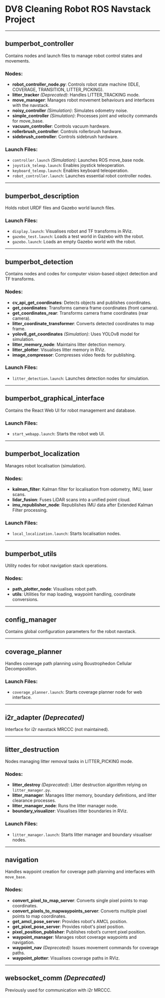 # DV8 Cleaning Robot ROS Navstack Project

---

## bumperbot_controller

Contains nodes and launch files to manage robot control states and movements.

### Nodes:
- **robot_controller_node.py**: Controls robot state machine (IDLE, COVERAGE, TRANSITION, LITTER_PICKING).
- **litter_tracker** *(Deprecated)*: Handles LITTER_TRACKING mode.
- **move_manager**: Manages robot movement behaviours and interfaces with the navstack.
- **noisy_controller** *(Simulation)*: Simulates odometry noise.
- **simple_controller** *(Simulation)*: Processes joint and velocity commands for move_base.
- **vacuum_controller**: Controls vacuum hardware.
- **rollerbrush_controller**: Controls rollerbrush hardware.
- **sidebrush_controller**: Controls sidebrush hardware.

### Launch Files:
- `controller.launch` *(Simulation)*: Launches ROS move_base node.
- `joystick_teleop.launch`: Enables joystick teleoperation.
- `keyboard_teleop.launch`: Enables keyboard teleoperation.
- `robot_controller.launch`: Launches essential robot controller nodes.

---

## bumperbot_description

Holds robot URDF files and Gazebo world launch files.

### Launch Files:
- `display.launch`: Visualises robot and TF transforms in RViz.
- `gazebo_test.launch`: Loads a test world in Gazebo with the robot.
- `gazebo.launch`: Loads an empty Gazebo world with the robot.

---

## bumperbot_detection

Contains nodes and codes for computer vision-based object detection and TF transforms.

### Nodes:
- **cv_api_get_coordinates**: Detects objects and publishes coordinates.
- **get_coordinates**: Transforms camera frame coordinates (front camera).
- **get_coordinates_rear**: Transforms camera frame coordinates (rear camera).
- **litter_coordinate_transformer**: Converts detected coordinates to map frame.
- **yolov8_get_coordinates** *(Simulation)*: Uses YOLOv8 model for simulation.
- **litter_memory_node**: Maintains litter detection memory.
- **litter_plotter**: Visualises litter memory in RViz.
- **image_compressor**: Compresses video feeds for publishing.

### Launch Files:
- `litter_detection.launch`: Launches detection nodes for simulation.

---

## bumperbot_graphical_interface

Contains the React Web UI for robot management and database.

### Launch Files:
- `start_webapp.launch`: Starts the robot web UI.

---

## bumperbot_localization

Manages robot localisation (simulation).

### Nodes:
- **kalman_filter**: Kalman filter for localisation from odometry, IMU, laser scans.
- **lidar_fusion**: Fuses LiDAR scans into a unified point cloud.
- **imu_republisher_node**: Republishes IMU data after Extended Kalman Filter processing.

### Launch Files:
- `local_localization.launch`: Starts localisation nodes.

---

## bumperbot_utils

Utility nodes for robot navigation stack operations.

### Nodes:
- **path_plotter_node**: Visualises robot path.
- **utils**: Utilities for map loading, waypoint handling, coordinate conversions.

---

## config_manager

Contains global configuration parameters for the robot navstack.

---

## coverage_planner

Handles coverage path planning using Boustrophedon Cellular Decomposition.

### Launch Files:
- `coverage_planner.launch`: Starts coverage planner node for web interface.

---

## i2r_adapter *(Deprecated)*

Interface for i2r navstack MRCCC (not maintained).

---

## litter_destruction

Nodes managing litter removal tasks in LITTER_PICKING mode.

### Nodes:
- **litter_destroy** *(Deprecated)*: Litter destruction algorithm relying on `litter_manager.py`.
- **litter_manager**: Manages litter memory, boundary definitions, and litter clearance processes.
- **litter_manager_node**: Runs the litter manager node.
- **boundary_visualizer**: Visualises litter boundaries in RViz.

### Launch Files:
- `litter_manager.launch`: Starts litter manager and boundary visualiser nodes.

---

## navigation

Handles waypoint creation for coverage path planning and interfaces with `move_base`.

### Nodes:
- **convert_pixel_to_map_server**: Converts single pixel points to map coordinates.
- **convert_pixels_to_mapwaypoints_server**: Converts multiple pixel points to map coordinates.
- **get_amcl_pose_server**: Provides robot's AMCL position.
- **get_pixel_pose_server**: Provides robot's pixel position.
- **pixel_position_publisher**: Publishes robot’s current pixel position.
- **waypoint_manager**: Manages robot coverage waypoints and navigation.
- **waypoint_nav** *(Deprecated)*: Issues movement commands for coverage paths.
- **waypoint_plotter**: Visualises coverage paths in RViz.

---

## websocket_comm *(Deprecated)*

Previously used for communication with i2r MRCCC.

